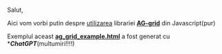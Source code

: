 Salut,

Aici vom vorbi putin despre [utilizarea](https://stefanache.github.io/MFP-ANAF-RO/js_scripts/AG_data_grid_custom/ag_grid_example.html) librariei [**AG-grid**](https://www.ag-grid.com/javascript-data-grid/getting-started/) din Javascript(pur)

Exemplul aceast [**ag_grid_example.html**](https://stefanache.github.io/MFP-ANAF-RO/js_scripts/AG_data_grid_custom/ag_grid_example.html) a fost generat cu ****ChatGPT***(multumiri!!!!)


